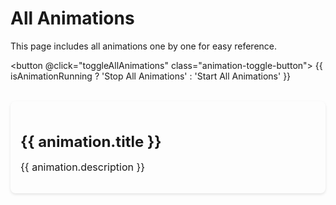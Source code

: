<script setup>
import { ref } from 'vue';
import Animations from '../.vitepress/components/Animations.vue';

const isAnimationRunning = ref(false);
const animationRefs = [];

async function toggleAllAnimations() {
    isAnimationRunning.value = !isAnimationRunning.value;
    console.log(animationRefs);
    await animationRefs.forEach(async ref => {
        if (ref) {
            if (isAnimationRunning.value && ref.startAnimation) {
                await ref.startAnimation();
            } else if (!isAnimationRunning.value && ref.cancelAnimation) {
                ref.cancelAnimation();
            }
        }
    });
}

async function restartAnim(sender) {
    await sender.startAnimation();
}
const animations = Animations.data();
</script>
<script>
export default {
    components: Animations.components
}
</script>

# All Animations

This page includes all animations one by one for easy reference.

<button @click="toggleAllAnimations" class="animation-toggle-button">
    {{ isAnimationRunning ? 'Stop All Animations' : 'Start All Animations' }}
</button>

<div v-for="(animation, index) in animations.animations" :key="index" class="animation-container">
    <h3 class="animation-title">{{ animation.title }}</h3>
    <p class="animation-description">{{ animation.description }}</p>
    <component :is="animation.component" :ref="el => { if (el) animationRefs[index] = el; }" :onComplete="restartAnim"/>
</div>

<style>
.animation-toggle-button {
    margin: 1rem 0;
    padding: 0.5rem 1rem;
    font-size: 1rem;
    color: var(--vp-c-text);
    background-color: var(--vp-c-brand);
    border: none;
    border-radius: 0.5rem;
    cursor: pointer;
    transition: background-color 0.3s;
}

.animation-toggle-button:hover {
    background-color: var(--vp-c-brand-light);
}

.animation-container {
    margin: 2rem 0;
    padding: 1rem;
    border: 1px solid var(--vp-c-divider);
    border-radius: 0.5rem;
    background-color: var(--vp-c-bg-secondary);
    box-shadow: 0 2px 4px rgba(0, 0, 0, 0.1);
}

.animation-title {
    font-size: 1.5rem;
    font-weight: bold;
    margin-bottom: 0.5rem;
}

.animation-description {
    font-size: 1rem;
    margin-bottom: 1rem;
    color: var(--vp-c-text-2);
}
</style>